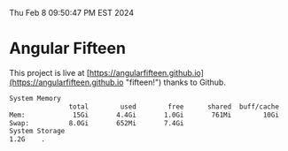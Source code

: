 Thu Feb  8 09:50:47 PM EST 2024

# Angular Fifteen


This project is live at [https://angularfifteen.github.io](https://angularfifteen.github.io "fifteen!") thanks to Github.

```bash
System Memory
               total        used        free      shared  buff/cache   available
Mem:            15Gi       4.4Gi       1.0Gi       761Mi        10Gi        10Gi
Swap:          8.0Gi       652Mi       7.4Gi
System Storage
1.2G	.
```
